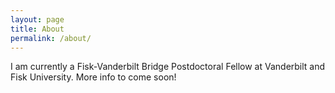 ```yaml
---
layout: page
title: About
permalink: /about/
---
```


I am currently a Fisk-Vanderbilt Bridge Postdoctoral Fellow at Vanderbilt and Fisk University. More info to come soon!
